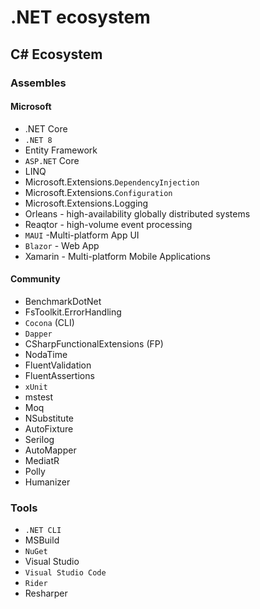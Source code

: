 # .NET ecosystem 

## C# Ecosystem

### Assembles

#### Microsoft
  - .NET Core
  - `.NET 8`
  - Entity Framework
  - `ASP.NET` Core
  - LINQ
  - Microsoft.Extensions.`DependencyInjection`
  - Microsoft.Extensions.`Configuration`
  - Microsoft.Extensions.Logging
  - Orleans - high-availability globally distributed systems
  - Reaqtor - high-volume event processing
  - `MAUI` -Multi-platform App UI 
  - `Blazor` - Web App
  - Xamarin - Multi-platform Mobile Applications

#### Community
  - BenchmarkDotNet
  - FsToolkit.ErrorHandling
  - `Cocona` (CLI)
  - `Dapper`
  - CSharpFunctionalExtensions (FP)
  - NodaTime
  - FluentValidation
  - FluentAssertions
  - `xUnit`
  - mstest
  - Moq
  - NSubstitute
  - AutoFixture
  - Serilog
  - AutoMapper
  - MediatR
  - Polly
  - Humanizer

### Tools

- `.NET CLI`
- MSBuild
- `NuGet`
- Visual Studio
- `Visual Studio Code`
- `Rider`
- Resharper
